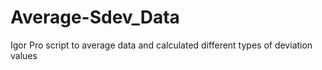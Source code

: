 # Average-Sdev_Data
Igor Pro script to average data and calculated different types of deviation values
